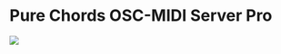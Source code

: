 # Pure Chords OSC-MIDI Server Pro
<img src= http://www.faxinadu.net/images/pure_chords_osc_midi_server_pro.png img>
